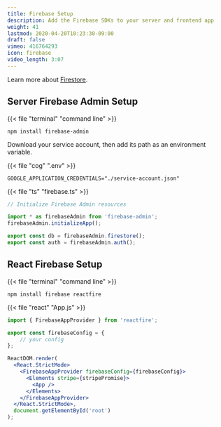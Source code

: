 ```yaml
---
title: Firebase Setup
description: Add the Firebase SDKs to your server and frontend app 
weight: 41
lastmod: 2020-04-20T10:23:30-09:00
draft: false
vimeo: 416764293
icon: firebase
video_length: 3:07
---
```


Learn more about [Firestore](https://fireship.io/tags/firestore/). 

## Server Firebase Admin Setup

{{< file "terminal" "command line" >}}
```text
npm install firebase-admin
```

Download your service account, then add its path as an environment variable. 

{{< file "cog" ".env" >}}
```text
GOOGLE_APPLICATION_CREDENTIALS="./service-account.json"

```

{{< file "ts" "firebase.ts" >}}
```typescript
// Initialize Firebase Admin resources

import * as firebaseAdmin from 'firebase-admin';
firebaseAdmin.initializeApp();

export const db = firebaseAdmin.firestore();
export const auth = firebaseAdmin.auth();
```

## React Firebase Setup

{{< file "terminal" "command line" >}}
```text
npm install firebase reactfire
```

{{< file "react" "App.js" >}}
```jsx
import { FirebaseAppProvider } from 'reactfire';

export const firebaseConfig = {
    // your config
};

ReactDOM.render(
  <React.StrictMode>
    <FirebaseAppProvider firebaseConfig={firebaseConfig}>
      <Elements stripe={stripePromise}>
        <App />
      </Elements>
    </FirebaseAppProvider>
  </React.StrictMode>,
  document.getElementById('root')
);

```